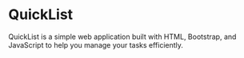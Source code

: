 # QuickList
QuickList is a simple web application built with HTML, Bootstrap, and JavaScript to help you manage your tasks efficiently.
